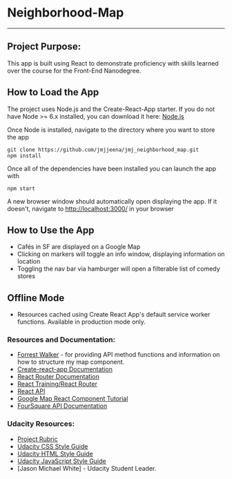 # Neighborhood-Map
---

## Project Purpose:

This app is built using React to demonstrate proficiency with skills learned over the course for the Front-End Nanodegree.

## How to Load the App

The project uses Node.js and the Create-React-App starter.  If you do not have Node >= 6.x installed, you can download it here: [Node.js](https://nodejs.org/en/)

Once Node is installed, navigate to the directory where you want to store the app
```
git clone https://github.com/jmjjeena/jmj_neighborhood_map.git
npm install
```
Once all of the dependencies have been installed you can launch the app with
```
npm start
```

A new browser window should automatically open displaying the app.  If it doesn't, navigate to [http://localhost:3000/](http://localhost:3000/) in your browser

## How to Use the App
* Cafés in SF are displayed on a Google Map
* Clicking on markers will toggle an info window, displaying information on location
* Toggling the nav bar via hamburger will open a filterable list of comedy stores

## Offline Mode
* Resources cached using Create React App's default service worker functions. Available in production mode only.

### Resources and Documentation:
* [Forrest Walker](https://www.youtube.com/watch?v=ktc8Gp9jD1k&list=PL4rQq4MQP1crXuPtruu_eijgOUUXhcUCP) - for providing API method functions and     information on how to structure my map component.
* [Create-react-app Documentation](https://github.com/facebookincubator/create-react-app)
* [React Router Documentation](http://knowbody.github.io/react-router-docs/)
* [React Training/React Router](https://reacttraining.com/react-router/web/api/BrowserRouter)
* [React API](https://facebook.github.io/react/docs/react-api.html)
* [Google Map React Component Tutorial](https://www.npmjs.com/package/google-maps-react)
* [FourSquare API Documentation](https://developer.foursquare.com/docs)


### Udacity Resources:
* [Project Rubric](https://review.udacity.com/#!/rubrics/1351/view)
* [Udacity CSS Style Guide](http://udacity.github.io/frontend-nanodegree-styleguide/css.html)
* [Udacity HTML Style Guide](http://udacity.github.io/frontend-nanodegree-styleguide/index.html)
* [Udacity JavaScript Style Guide](http://udacity.github.io/frontend-nanodegree-styleguide/javascript.html)
* [Jason Michael White] - Udacity Student Leader.
